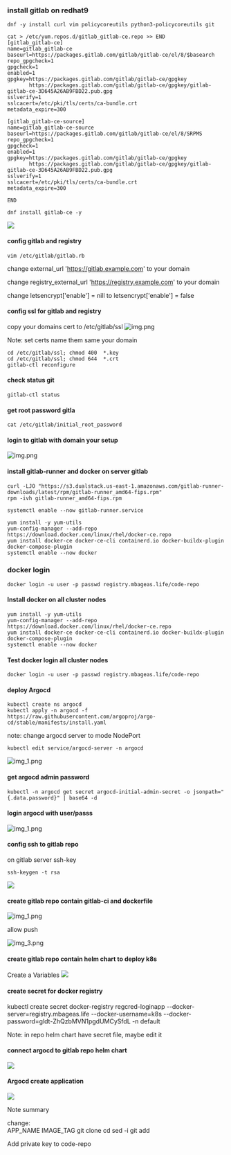 ### install gitlab on redhat9

    dnf -y install curl vim policycoreutils python3-policycoreutils git
    
    cat > /etc/yum.repos.d/gitlab_gitlab-ce.repo >> END
    [gitlab_gitlab-ce]
    name=gitlab_gitlab-ce
    baseurl=https://packages.gitlab.com/gitlab/gitlab-ce/el/8/$basearch
    repo_gpgcheck=1
    gpgcheck=1
    enabled=1
    gpgkey=https://packages.gitlab.com/gitlab/gitlab-ce/gpgkey
           https://packages.gitlab.com/gitlab/gitlab-ce/gpgkey/gitlab-gitlab-ce-3D645A26AB9FBD22.pub.gpg
    sslverify=1
    sslcacert=/etc/pki/tls/certs/ca-bundle.crt
    metadata_expire=300
    
    [gitlab_gitlab-ce-source]
    name=gitlab_gitlab-ce-source
    baseurl=https://packages.gitlab.com/gitlab/gitlab-ce/el/8/SRPMS
    repo_gpgcheck=1
    gpgcheck=1
    enabled=1
    gpgkey=https://packages.gitlab.com/gitlab/gitlab-ce/gpgkey
           https://packages.gitlab.com/gitlab/gitlab-ce/gpgkey/gitlab-gitlab-ce-3D645A26AB9FBD22.pub.gpg
    sslverify=1
    sslcacert=/etc/pki/tls/certs/ca-bundle.crt
    metadata_expire=300
    
    END
    
    dnf install gitlab-ce -y
    
![](images/2024-03-15_10h53_47.png)

#### config gitlab and registry
    vim /etc/gitlab/gitlab.rb

change external_url 'https://gitlab.example.com' to your domain

change registry_external_url 'https://registry.example.com' to your domain

change letsencrypt['enable'] = nill to letsencrypt['enable'] = false

#### config ssl for gitlab and registry
copy your domains cert to  /etc/gitlab/ssl
![img.png](images/img.png)

Note: set certs name them same your domain

    cd /etc/gitlab/ssl; chmod 400  *.key
    cd /etc/gitlab/ssl; chmod 644  *.crt
    gitlab-ctl reconfigure
#### check status git

    gitlab-ctl status

#### get root password gitla

    cat /etc/gitlab/initial_root_password

#### login to gitlab with domain your setup

![img.png](images/img1.png)

#### install gitlab-runner and docker on server gitlab

    curl -LJO "https://s3.dualstack.us-east-1.amazonaws.com/gitlab-runner-downloads/latest/rpm/gitlab-runner_amd64-fips.rpm"
    rpm -ivh gitlab-runner_amd64-fips.rpm

    systemctl enable --now gitlab-runner.service

    yum install -y yum-utils
    yum-config-manager --add-repo https://download.docker.com/linux/rhel/docker-ce.repo
    yum install docker-ce docker-ce-cli containerd.io docker-buildx-plugin docker-compose-plugin
    systemctl enable --now docker

### docker login
    docker login -u user -p passwd registry.mbageas.life/code-repo




#### Install docker on all cluster nodes
    
    yum install -y yum-utils
    yum-config-manager --add-repo https://download.docker.com/linux/rhel/docker-ce.repo
    yum install docker-ce docker-ce-cli containerd.io docker-buildx-plugin docker-compose-plugin
    systemctl enable --now docker

#### Test docker login all cluster nodes

    docker login -u user -p passwd registry.mbageas.life/code-repo
    

#### deploy Argocd
    
    kubectl create ns argocd
    kubectl apply -n argocd -f https://raw.githubusercontent.com/argoproj/argo-cd/stable/manifests/install.yaml

note: change argocd server to mode NodePort
    
    kubectl edit service/argocd-server -n argocd
![img_1.png](manifest-repo-main/img_1.png)

#### get argocd admin password

    kubectl -n argocd get secret argocd-initial-admin-secret -o jsonpath="{.data.password}" | base64 -d

#### login argocd with user/passs 

![img_1.png](images/img_2.png)

#### config ssh to gitlab repo

on gitlab server ssh-key
    
    ssh-keygen -t rsa

![](images/2024-03-15_12h51_31.gif)

#### create gitlab repo contain gitlab-ci and dockerfile

![img_1.png](images/img_1.png)

allow push

![img_3.png](images/img_3.png)



#### create gitlab repo contain helm chart to deploy k8s

Create a Variables
![](images/2024-03-15_13h34_43.gif)


#### create secret for docker registry 

kubectl create secret docker-registry regcred-loginapp --docker-server=registry.mbageas.life --docker-username=k8s --docker-password=gldt-ZhQzbMVN1pgdUMCySfdL -n default

Note: in repo helm chart have secret file, maybe edit it

#### connect argocd to gitlab repo helm chart

![](images/2024-03-15_14h11_18.gif)

#### Argocd create application

![](images/2024-03-15_14h30_26.gif)


Note summary

change:  
    APP_NAME
    IMAGE_TAG
    git clone
    cd
    sed -i
    git add

Add private key to code-repo

